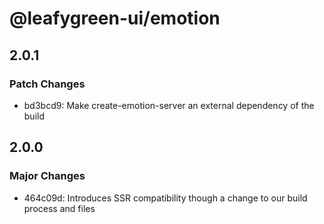 # @leafygreen-ui/emotion

## 2.0.1

### Patch Changes

- bd3bcd9: Make create-emotion-server an external dependency of the build

## 2.0.0

### Major Changes

- 464c09d: Introduces SSR compatibility though a change to our build process and files
